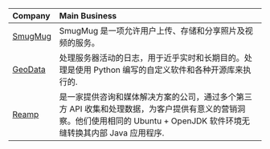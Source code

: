 |Company | Main Business
|:-|:-|
|[SmugMug](http://smugmug.com/)|SmugMug 是一项允许用户上传、存储和分享照片及视频的服务。
|[GeoData](https://www.geodata.no/)|处理服务器活动的日志，用于近乎实时和长期目的。处理是使用 Python 编写的自定义软件和各种开源库来执行的.
|[Reamp](https://www.reamp.com.br/en/index.html)|是一家提供咨询和媒体解决方案的公司，通过多个第三方 API 收集和处理数据，为客户提供有意义的营销洞察。他们使用相同的 Ubuntu + OpenJDK 软件环境无缝转换其内部 Java 应用程序.
